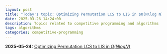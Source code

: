 ```yaml
---
layout: post
title: "Today's topic: Optimizing Permutation LCS to LIS in $O(N\log N)$"
date: 2025-03-26 14:24:00
description: Topics related to competitive programming and algorithms
tags: algorithms
categories: competitive-programming
---
```


**2025-05-24:** [Optimizing Permutation LCS to LIS in $O(NlogN)$](https://usaco.guide/problems/cf-lcs-on-permutations/solution)